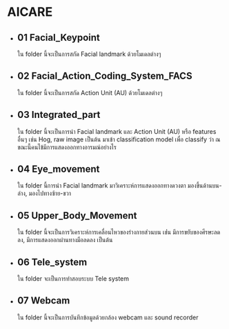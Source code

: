 # AICARE

*	##	01 Facial_Keypoint
	ใน folder นี้จะเป็นการสกัด Facial landmark ด้วยโมเดลต่างๆ
*	##	02 Facial_Action_Coding_System_FACS
	ใน folder นี้จะเป็นการสกัด Action Unit (AU) ด้วยโมเดลต่างๆ
*	##	03 Integrated_part
	ใน folder นี้จะเป็นการนำ Facial landmark และ Action Unit (AU) หรือ features อื่นๆ เช่น  Hog, raw image เป็นต้น
	มาเข้า classification model เพื่อ classify ว่า ณ ขณะนี้คนไข้มีการแสดงออกทางอารมณ์อย่างไร
*	##	04 Eye_movement
	ใน folder นี้การนำ Facial landmark มาวิเคราะห์การแสดงออกทางดวงตา มองขึ้นด้านบน-ล่าง, มองไปทางซ้าย-ขวา
*	##	05 Upper_Body_Movement 
	ใน folder นี้จะเป็นการวิเคราะห์การเคลื่อนไหวของร่างกายส่วนบน เช่่น มีการขยับของศีรษะลดลง, มีการแสดงออกผ่านทางมือลดลง เป็นต้น
*	##	06 Tele_system
	ใน folder จะเป็นการทำสอบระบบ Tele system
*	##	07 Webcam
	ใน folder นี้จะเป็นการบันทึกข้อมูลด้วยกล้อง webcam และ sound recorder
